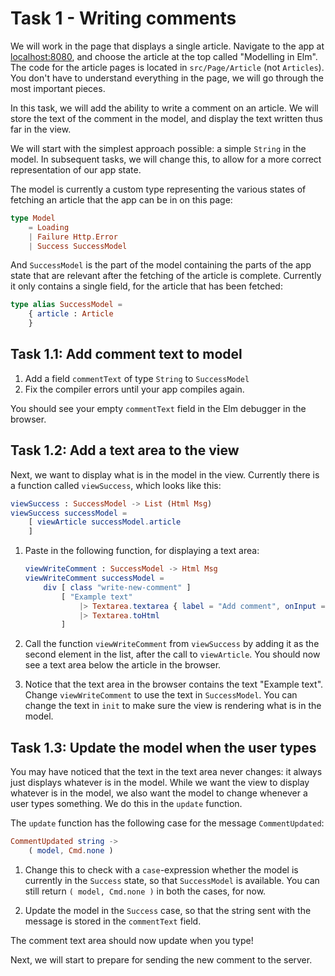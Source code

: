 # Task 1 - Writing comments

We will work in the page that displays a single article.
Navigate to the app at [localhost:8080](http://localhost:8080),
and choose the article at the top called "Modelling in Elm".
The code for the article pages is located in `src/Page/Article` (not `Articles`).
You don't have to understand everything in the page,
we will go through the most important pieces.

In this task, we will add the ability to write a comment on an article.
We will store the text of the comment in the model,
and display the text written thus far in the view.

We will start with the simplest approach possible: a simple `String` in the model.
In subsequent tasks, we will change this,
to allow for a more correct representation of our app state.

The model is currently a custom type representing the various states of fetching
an article that the app can be in on this page:

```elm
type Model
    = Loading
    | Failure Http.Error
    | Success SuccessModel
```

And `SuccessModel` is the part of the model containing the parts of the app state
that are relevant after the fetching of the article is complete.
Currently it only contains a single field, for the article that has been fetched:

```elm
type alias SuccessModel =
    { article : Article
    }
```

## Task 1.1: Add comment text to model

1. Add a field `commentText` of type `String` to `SuccessModel`
2. Fix the compiler errors until your app compiles again.

You should see your empty `commentText` field in the Elm debugger in the browser.

## Task 1.2: Add a text area to the view

Next, we want to display what is in the model in the view.
Currently there is a function called `viewSuccess`, which looks like this:

```elm
viewSuccess : SuccessModel -> List (Html Msg)
viewSuccess successModel =
    [ viewArticle successModel.article
    ]
```

1. Paste in the following function, for displaying a text area:
    ```elm
    viewWriteComment : SuccessModel -> Html Msg
    viewWriteComment successModel =
        div [ class "write-new-comment" ]
            [ "Example text"
                |> Textarea.textarea { label = "Add comment", onInput = CommentUpdated }
                |> Textarea.toHtml
            ]
    ```
2. Call the function `viewWriteComment` from `viewSuccess`
by adding it as the second element in the list, after the call to `viewArticle`.
You should now see a text area below the article in the browser.

3. Notice that the text area in the browser contains the text "Example text".
Change `viewWriteComment` to use the text in `SuccessModel`.
You can change the text in `init` to make sure the view is rendering what is in the model.

## Task 1.3: Update the model when the user types

You may have noticed that the text in the text area never changes:
it always just displays whatever is in the model.
While we want the view to display whatever is in the model,
we also want the model to change whenever a user types something.
We do this in the `update` function.

The `update` function has the following case for the message `CommentUpdated`:

```elm
CommentUpdated string ->
    ( model, Cmd.none )
```

1. Change this to check with a `case`-expression whether the model is
currently in the `Success` state, so that `SuccessModel` is available.
You can still return `( model, Cmd.none )` in both the cases, for now.

2. Update the model in the `Success` case,
so that the string sent with the message is stored in the `commentText` field.

The comment text area should now update when you type!

Next, we will start to prepare for sending the new comment to the server.

